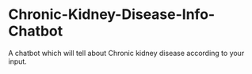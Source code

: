 # Chronic-Kidney-Disease-Info-Chatbot
A chatbot which will tell about Chronic kidney disease according to your input.
